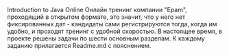 Introduction to Java Online
Онлайн тренинг компании "Epam", проходящий в открытом формате, это значит, что у него нет фиксированных дат - кандидаты сами регистрируются тогда, когда им удобно, и проходят тренинг с удобной скоростью. В настоящее время, в проекте решены задачи по шести основным разделам. К каждому заданию прилагается Readme.md с пояснением.
